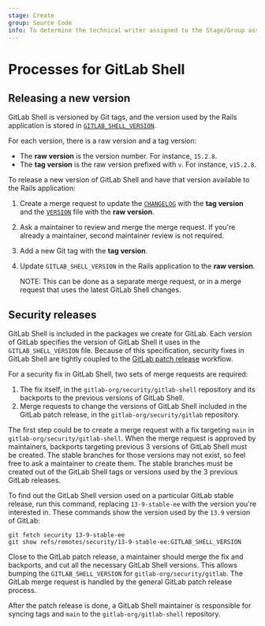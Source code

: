 ```yaml
---
stage: Create
group: Source Code
info: To determine the technical writer assigned to the Stage/Group associated with this page, see https://handbook.gitlab.com/handbook/product/ux/technical-writing/#assignments
---
```


# Processes for GitLab Shell

## Releasing a new version

GitLab Shell is versioned by Git tags, and the version used by the Rails
application is stored in
[`GITLAB_SHELL_VERSION`](https://gitlab.com/gitlab-org/gitlab/-/blob/master/GITLAB_SHELL_VERSION).

For each version, there is a raw version and a tag version:

- The **raw version** is the version number. For instance, `15.2.8`.
- The **tag version** is the raw version prefixed with `v`. For instance, `v15.2.8`.

To release a new version of GitLab Shell and have that version available to the
Rails application:

1. Create a merge request to update the [`CHANGELOG`](https://gitlab.com/gitlab-org/gitlab/-/blob/master/CHANGELOG.md) with the
   **tag version** and the [`VERSION`](https://gitlab.com/gitlab-org/gitlab/-/blob/master/VERSION) file with the **raw version**.
1. Ask a maintainer to review and merge the merge request. If you're already a
   maintainer, second maintainer review is not required.
1. Add a new Git tag with the **tag version**.
1. Update `GITLAB_SHELL_VERSION` in the Rails application to the **raw
   version**.

   NOTE:
   This can be done as a separate merge request, or in a merge request
   that uses the latest GitLab Shell changes.

## Security releases

GitLab Shell is included in the packages we create for GitLab. Each version of
GitLab specifies the version of GitLab Shell it uses in the `GITLAB_SHELL_VERSION`
file. Because of this specification, security fixes in GitLab Shell are tightly coupled to the
[GitLab patch release](https://handbook.gitlab.com/handbook/engineering/workflow/#security-issues) workflow.

For a security fix in GitLab Shell, two sets of merge requests are required:

1. The fix itself, in the `gitlab-org/security/gitlab-shell` repository and its
   backports to the previous versions of GitLab Shell.
1. Merge requests to change the versions of GitLab Shell included in the GitLab
   patch release, in the `gitlab-org/security/gitlab` repository.

The first step could be to create a merge request with a fix targeting `main`
in `gitlab-org/security/gitlab-shell`. When the merge request is approved by maintainers,
backports targeting previous 3 versions of GitLab Shell must be created. The stable
branches for those versions may not exist, so feel free to ask a maintainer to create
them. The stable branches must be created out of the GitLab Shell tags or versions
used by the 3 previous GitLab releases.

To find out the GitLab Shell version used on a particular GitLab stable release,
run this command, replacing `13-9-stable-ee` with the version you're interested in.
These commands show the version used by the `13.9` version of GitLab:

```shell
git fetch security 13-9-stable-ee
git show refs/remotes/security/13-9-stable-ee:GITLAB_SHELL_VERSION
```

Close to the GitLab patch release, a maintainer should merge the fix and backports,
and cut all the necessary GitLab Shell versions. This allows bumping the
`GITLAB_SHELL_VERSION` for `gitlab-org/security/gitlab`. The GitLab merge request
is handled by the general GitLab patch release process.

After the patch release is done, a GitLab Shell maintainer is responsible for
syncing tags and `main` to the `gitlab-org/gitlab-shell` repository.
